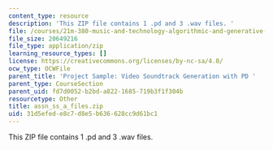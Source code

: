 ```yaml
---
content_type: resource
description: 'This ZIP file contains 1 .pd and 3 .wav files. '
file: /courses/21m-380-music-and-technology-algorithmic-and-generative-music-spring-2010/31d5efede8c7d8e5b636628cc9d61bc1_assn_ss_a_files.zip
file_size: 20649216
file_type: application/zip
learning_resource_types: []
license: https://creativecommons.org/licenses/by-nc-sa/4.0/
ocw_type: OCWFile
parent_title: 'Project Sample: Video Soundtrack Generation with PD '
parent_type: CourseSection
parent_uid: fd7d0052-b2bd-a822-1685-719b3f1f304b
resourcetype: Other
title: assn_ss_a_files.zip
uid: 31d5efed-e8c7-d8e5-b636-628cc9d61bc1
---
```

This ZIP file contains 1 .pd and 3 .wav files. 